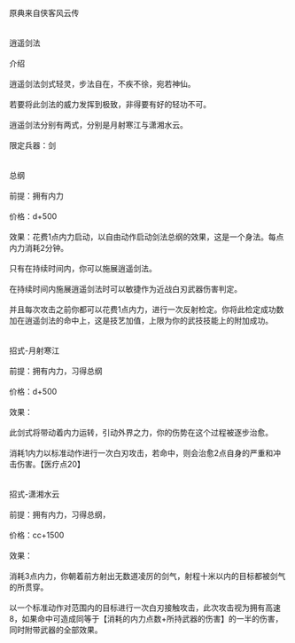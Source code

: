 <title>逍遥剑法</title>
<meta name="GENERATOR" content="WinCHM">
<meta http-equiv="Content-Type" content="text/html; charset=gb2312">
<br>原典来自侠客风云传
<br>
<br>
<br>逍遥剑法
<br>
<br>介绍
<br>
<br>逍遥剑法剑式轻灵，步法自在，不疾不徐，宛若神仙。
<br>
<br>若要将此剑法的威力发挥到极致，非得要有好的轻功不可。
<br>
<br>逍遥剑法分别有两式，分别是月射寒江与潇湘水云。
<br>
<br>限定兵器：剑
<br>
<br>
<br>总纲
<br>
<br>前提：拥有内力
<br>
<br>价格：d+500
<br>
<br>效果：花费1点内力启动，以自由动作启动剑法总纲的效果，这是一个身法。每点内力消耗2分钟。
<br>
<br>只有在持续时间内，你可以施展逍遥剑法。
<br>
<br>在持续时间内施展逍遥剑法时可以敏捷作为近战白刃武器伤害判定。
<br>
<br>并且每次攻击之前你都可以花费1点内力，进行一次反射检定。你将此检定成功数加在逍遥剑法的命中上，这是技艺加值，上限为你的武技技能上的附加成功。
<br> 
<br>
<br>招式-月射寒江
<br>
<br>前提：拥有内力，习得总纲
<br>
<br>价格：d+500
<br>
<br>效果：
<br>
<br>此剑式将带动着内力运转，引动外界之力，你的伤势在这个过程被逐步治愈。
<br>
<br>消耗1内力以标准动作进行一次白刃攻击，若命中，则会治愈2点自身的严重和冲击伤害。【医疗点20】
<br>
<br> 
<br>招式-潇湘水云
<br>
<br>前提：拥有内力，习得总纲，
<br>
<br>价格：cc+1500
<br>
<br>效果：
<br>
<br>消耗3点内力，你朝着前方射出无数道凌厉的剑气，射程十米以内的目标都被剑气的所贯穿。
<br>
<br>以一个标准动作对范围内的目标进行一次白刃接触攻击，此次攻击视为拥有高速8，如果命中可造成同等于【消耗的内力点数+所持武器的伤害】的一半的伤害，同时附带武器的全部效果。
<br>